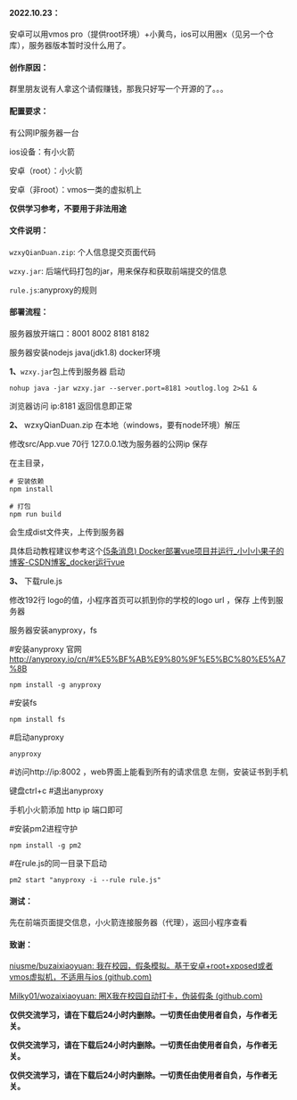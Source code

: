 #### 2022.10.23：

安卓可以用vmos pro（提供root环境）+小黄鸟，ios可以用圈x（见另一个仓库），服务器版本暂时没什么用了。

#### 创作原因：

群里朋友说有人拿这个请假赚钱，那我只好写一个开源的了。。。 

#### 配置要求：

有公网IP服务器一台

ios设备：有小火箭

安卓（root）：小火箭

安卓（非root）：vmos一类的虚拟机上

**仅供学习参考，不要用于非法用途**

#### 文件说明：

`wzxyQianDuan.zip`: 个人信息提交页面代码

`wzxy.jar`: 后端代码打包的jar，用来保存和获取前端提交的信息

`rule.js`:anyproxy的规则

#### 部署流程：

服务器放开端口：8001 8002  8181 8182 

服务器安装nodejs java(jdk1.8) docker环境

**1、**`wzxy.jar`包上传到服务器 启动

`nohup java -jar wzxy.jar --server.port=8181 >outlog.log 2>&1 &`

浏览器访问 ip:8181 返回信息即正常

**2、** wzxyQianDuan.zip 在本地（windows，要有node环境）解压

修改src/App.vue 70行 127.0.0.1改为服务器的公网ip 保存

在主目录，

```
# 安装依赖
npm install 

# 打包
npm run build
```

会生成dist文件夹，上传到服务器

具体启动教程建议参考这个[(5条消息) Docker部署vue项目并运行_小小小果子的博客-CSDN博客_docker运行vue](https://blog.csdn.net/weixin_46244732/article/details/118699753?spm=1001.2101.3001.6650.16&utm_medium=distribute.pc_relevant.none-task-blog-2~default~OPENSEARCH~Rate-16-118699753-blog-120887454.topnsimilarv1&depth_1-utm_source=distribute.pc_relevant.none-task-blog-2~default~OPENSEARCH~Rate-16-118699753-blog-120887454.topnsimilarv1&utm_relevant_index=19)

**3、** 下载rule.js

修改192行 logo的值，小程序首页可以抓到你的学校的logo url ，保存 上传到服务器

服务器安装anyproxy，fs

#安装anyproxy  官网 http://anyproxy.io/cn/#%E5%BF%AB%E9%80%9F%E5%BC%80%E5%A7%8B

`npm install -g anyproxy`

#安装fs

`npm install fs`

#启动anyproxy

`anyproxy`

#访问http://ip:8002 ，web界面上能看到所有的请求信息  左侧，安装证书到手机

键盘ctrl+c #退出anyproxy

手机小火箭添加 http ip 端口即可

#安装pm2进程守护

`npm install -g pm2`

#在rule.js的同一目录下启动

 `pm2 start "anyproxy -i --rule rule.js"`

#### 测试：

先在前端页面提交信息，小火箭连接服务器（代理），返回小程序查看

#### 致谢：

[niusme/buzaixiaoyuan: 我在校园，假条模拟。基于安卓+root+xposed或者vmos虚拟机，不适用与ios (github.com)](https://github.com/niusme/buzaixiaoyuan)

[Milky01/wozaixiaoyuan: 圈X我在校园自动打卡，伪装假条 (github.com)](https://github.com/Milky01/wozaixiaoyuan)

**仅供交流学习，请在下载后24小时内删除。一切责任由使用者自负，与作者无关。**

**仅供交流学习，请在下载后24小时内删除。一切责任由使用者自负，与作者无关。**

**仅供交流学习，请在下载后24小时内删除。一切责任由使用者自负，与作者无关。**











